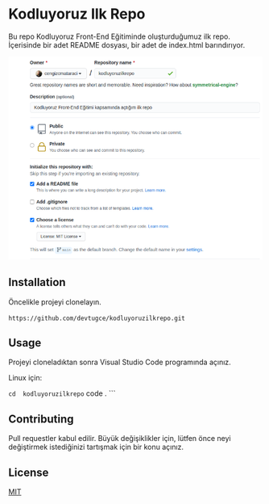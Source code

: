 #  Kodluyoruz Ilk Repo

  

Bu repo Kodluyoruz Front-End Eğitiminde oluşturduğumuz ilk repo. İçerisinde bir adet README dosyası, bir adet de index.html barındırıyor.

![proje resmi](github.png)

##  Installation

Öncelikle projeyi clonelayın.

`https://github.com/devtugce/kodluyoruzilkrepo.git `

##  Usage

Projeyi cloneladıktan sonra Visual Studio Code programında açınız.

Linux için:

``` cd  kodluyoruzilkrepo ```
 code . ```

## Contributing
Pull requestler kabul edilir. Büyük değişiklikler için, lütfen önce neyi değiştirmek istediğinizi tartışmak için bir konu açınız.

## License
[MIT](https://choosealicense.com/licenses/mit/)
